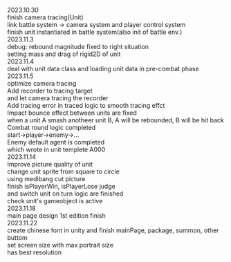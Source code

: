 2023.10.30  
	finish camera tracing(Unit)  
	link battle system -> camera system and player control system  
	finish unit instantiated in battle system(also init of battle env.)  
2023.11.3  
	debug: rebound magnitude fixed to right situation  
	setting mass and drag of rigid2D of unit  
2023.11.4   
	deal with unit data class and loading unit data in pre-combat phase   
2023.11.5  
	optimize camera tracing  
		Add recorder to tracing target  
		and let camera tracing the recorder  
		Add tracing error in traced logic to smooth tracing effct  
	Impact bounce effect between units are fixed  
		when a unit A smash anotheer unit B, A will be rebounded, B will be hit back  
	Combat round logic completed  
		start->player->enemy->...  
	Enemy default agent is completed  
		which wrote in unit templete A000  
2023.11.14  
	Improve picture quality of unit  
		change unit sprite from square to circle  
		using medibang cut picture  
	finish isPlayerWin, isPlayerLose judge  
		and switch unit on turn logic are finished  
		check unit's gameobject is active  
2023.11.18  
	main page design 1st edition finish  
2023.11.22  
	create chinese font in unity and finish mainPage, package, summon, other buttom  
	set screen size with max portrait size  
		has best resolution  
